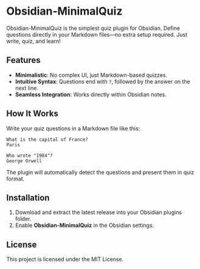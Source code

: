 # Obsidian-MinimalQuiz

Obsidian-MinimalQuiz is the simplest quiz plugin for Obsidian. Define questions directly in your Markdown files—no extra setup required. Just write, quiz, and learn!

## Features
- **Minimalistic**: No complex UI, just Markdown-based quizzes.
- **Intuitive Syntax**: Questions end with `?`, followed by the answer on the next line.
- **Seamless Integration**: Works directly within Obsidian notes.

## How It Works
Write your quiz questions in a Markdown file like this:

```
What is the capital of France?
Paris

Who wrote "1984"?
George Orwell
```

The plugin will automatically detect the questions and present them in quiz format.

## Installation
1. Download and extract the latest release into your Obsidian plugins folder.
2. Enable **Obsidian-MinimalQuiz** in the Obsidian settings.

## License
This project is licensed under the MIT License.
